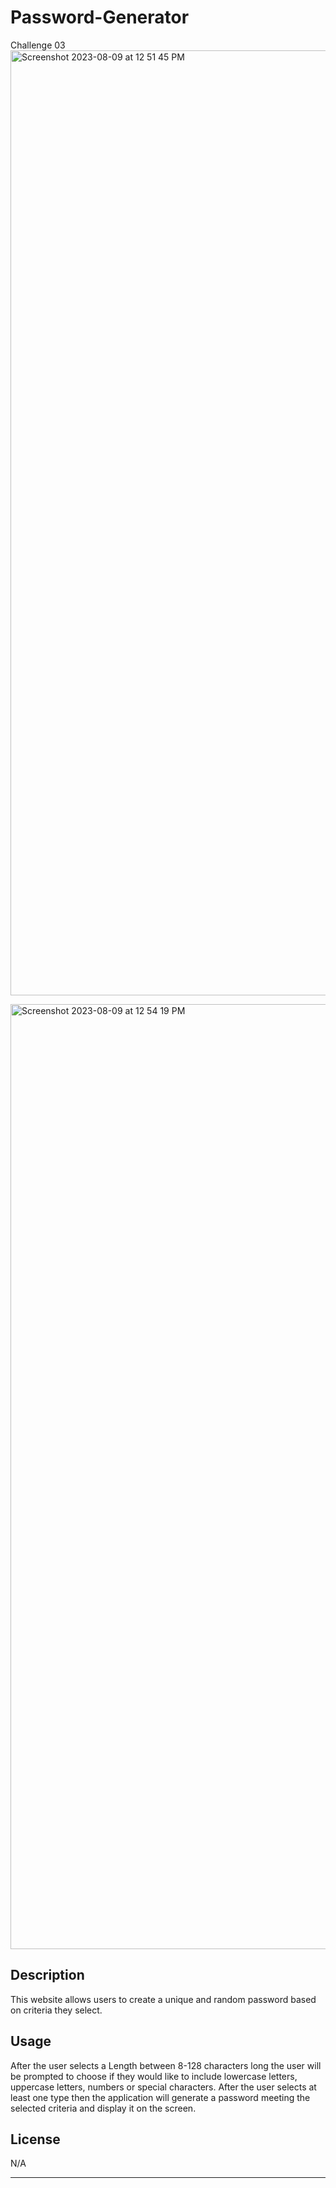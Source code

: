 # Password-Generator
Challenge 03
<img width="1512" alt="Screenshot 2023-08-09 at 12 51 45 PM" src="https://github.com/TylerJMalone/Password-Gen/assets/135089114/050e0c46-99d7-4aba-a530-0c7a2ce5c585">

<img width="1512" alt="Screenshot 2023-08-09 at 12 54 19 PM" src="https://github.com/TylerJMalone/Password-Gen/assets/135089114/c8f7ff72-aa9d-48c1-9faf-872caaa5d3c6">

## Description

This website allows users to create a unique and random password based on criteria they select.
 

## Usage

After the user selects a Length between 8-128 characters long the user will be prompted to choose if they would like to include lowercase letters, uppercase letters, numbers or special characters. After the user selects at least one type then the application will generate a password meeting the selected criteria and display it on the screen.

## License

N/A

---
